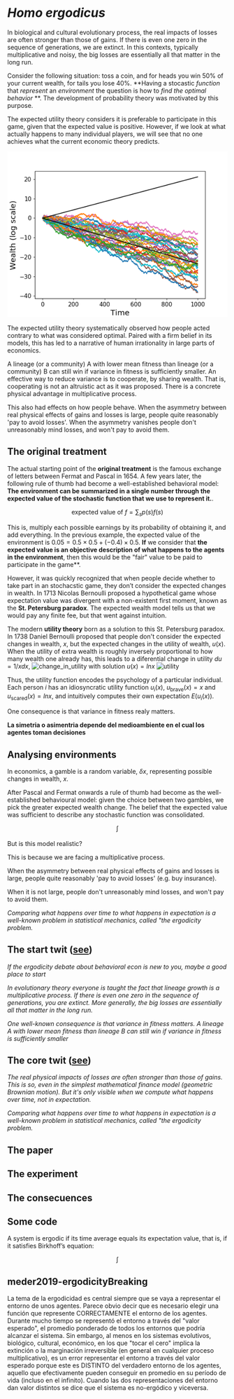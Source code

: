 # *Homo ergodicus*

In biological and cultural evolutionary process, the real impacts of losses are often stronger than those of gains.
If there is even one zero in the sequence of generations, we are extinct.
In this contexts, typically multiplicative and noisy, the big losses are essentially all that matter in the long run.

Consider the following situation: toss a
coin, and for heads you win 50% of your current wealth, for tails you lose 40%.
**Having a stocastic *function* that *represent* an *environment* the question is how to *find the optimal behavior* **.
The development of probability theory was motivated by this purpose.

The expected utility theory considers it is preferable to participate in this game, given that the expected value is positive.
However, if we look at what actually happens to many individual players, we will see that no one achieves what the current economic theory predicts.

![simple_gamble](./static/simple_gamble.png)

The expected utility theory systematically observed how people acted contrary to what was considered optimal.
Paired with a firm belief in its models, this has led to a narrative of human irrationality in large parts of economics.


A lineage (or a community) A with lower mean fitness than lineage (or a community) B can still win if variance in fitness is sufficiently smaller.
An effective way to reduce variance is to cooperate, by sharing wealth.
That is, cooperating is not an altruistic act as it was proposed. There is a concrete physical advantage in multiplicative process.


This also had effects on how people behave.
When the asymmetry between real physical effects of gains and losses is large, people quite reasonably 'pay to avoid losses'.
When the asymmetry vanishes people don't unreasonably mind losses, and won't pay to avoid them.

## The original treatment

The actual starting point of the **original treatment** is the famous exchange of letters between Fermat and Pascal in 1654.
A few years later, the following rule of thumb had become a well-established behavioral model: **The environment can be summarized in a single number through the expected value of the stochastic function that we use to represent it.**.

$$\text{expected value of $f$} = \sum_s p(s)f(s) $$

This is, multiply each possible earnings by its probability of obtaining it, and add everything.
In the previous example, the expected value of the environment is $0.05 = 0.5 \times 0.5 + (-0.4) \times 0.5$.
**If** we consider that **the expected value is an objective description of what happens to the agents in the environment**, then this would be the "fair" value to be paid to participate in the game**.

However, it was quickly recognized that when people decide whether to take part in an stochacstic game, they don’t consider the expected changes in wealth.
In 1713 Nicolas Bernoulli proposed a hypothetical game whose expectation value was divergent with a non-existent first moment, known as the **St. Petersburg paradox**.
The expected wealth model tells us that we would pay any finite fee, but that went against intuition.

The modern **utility theory** born as a solution to this St. Petersburg paradox.
In 1738 Daniel Bernoulli proposed that people don't consider the expected changes in wealth, $x$, but the expected changes in the utility of wealth, $u(x)$.
When the utility of extra wealth is roughly inversely proportional to how many wealth one already has, this leads to a diferential change in utility $du = 1/x dx$,
![change_in_utility](./static/change_in_utility)
with solution $u(x) = ln x$
![utility](./static/utility)

Thus, the utility function encodes the psychology of a particular individual.
Each person $i$ has an idiosyncratic utility function $u_i(x)$, $u_\text{brave}(x) = x$ and $u_\text{scared}(x) = ln x$, and intuitively computes their own expectation $E(u_i(x))$.




One consequence is that variance in fitness realy matters.





**La simetria o asimentria depende del medioambiente en el cual los agentes toman decisiones**

## Analysing environments

In economics, a gamble is a random variable, $\delta x$, representing possible changes in wealth, $x$.

After Pascal and Fermat onwards a rule of thumb had become as the well-established behavioural model: given the choice between two gambles, we pick the greater expected wealth change.
The belief that the expected value was sufficient to describe any stochastic function was consolidated. 

$$\int_{} $$

But is this model realistic?












This is because we are facing a multiplicative process.



When the asymmetry between real physical effects of gains and losses is large, people quite reasonably 'pay to avoid losses' (e.g. buy insurance).

When it is not large, people don't unreasonably mind losses, and won't pay to avoid them.


*Comparing what happens over time to what happens in expectation is a well-known problem in statistical mechanics, called "the ergodicity problem.*



## The start twit ([see](https://twitter.com/rlmcelreath/status/1218456256358375424?s=20))

*If the ergodicity debate about behavioral econ is new to you, maybe a good place to start* 

*In evolutionary theory everyone is taught the fact that lineage growth is a multiplicative process. If there is even one zero in the sequence of generations, you are extinct. More generally, the big losses are essentially all that matter in the long run.*

*One well-known consequence is that variance in fitness matters. A lineage A with lower mean fitness than lineage B can still win if variance in fitness is sufficiently smaller*

## The core twit ([see](https://twitter.com/ole_b_peters/status/1218171528438853632?s=20))

*The real physical impacts of losses are often stronger than those of gains.*
*This is so, even in the simplest mathematical finance model (geometric Brownian motion).*
*But it's only visible when we compute what happens over time, not in expectation.*

*Comparing what happens over time to what happens in expectation is a well-known problem in statistical mechanics, called "the ergodicity problem.*



## The paper

## The experiment

## The consecuences

## Some code



A system is ergodic if its time average equals its expectation value, that is, if it satisfies Birkhoff’s equation:

$$ \int $$

## meder2019-ergodicityBreaking




La tema de la ergodicidad es central siempre que se vaya a representar el entorno de unos agentes. Parece obvio decir que es necesario elegir una función que represente CORRECTAMENTE el entorno de los agentes. Durante mucho tiempo se representó el entorno a través del "valor esperado", el promedio ponderado de todos los entornos que podría alcanzar el sistema. Sin embargo, al menos en los sistemas evolutivos, biológico, cultural, económico, en los que "tocar el cero" implica la extinción o la marginación irreversible (en general en cualquier proceso multiplicativo), es un error representar el entorno a través del valor esperado porque este es DISTINTO del verdadero entorno de los agentes, aquello que efectivamente pueden conseguir en promedio en su período de vida (incluso en el infinito). Cuando las dos representaciones del entorno dan valor distintos se dice que el sistema es no-ergódico y viceversa.
